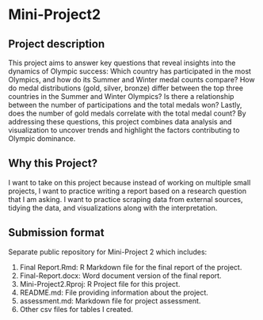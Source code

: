 # Mini-Project2

## Project description

This project aims to answer key questions that reveal insights into the dynamics of Olympic success: Which country has participated in the most Olympics, and how do its Summer and Winter medal counts compare? How do medal distributions (gold, silver, bronze) differ between the top three countries in the Summer and Winter Olympics? Is there a relationship between the number of participations and the total medals won? Lastly, does the number of gold medals correlate with the total medal count? By addressing these questions, this project combines data analysis and visualization to uncover trends and highlight the factors contributing to Olympic dominance.

## Why this Project?

I want to take on this project because instead of working on multiple small projects, I want to practice writing a report based on a research question that I am asking. I want to practice scraping data from external sources, tidying the data, and visualizations along with the interpretation.

## Submission format

Separate public repository for Mini-Project 2 which includes: 

1.  Final Report.Rmd: R Markdown file for the final report of the project.
2.  Final-Report.docx: Word document version of the final report.
3.  Mini-Project2.Rproj: R Project file for this project.
4.  README.md: File providing information about the project.
5.  assessment.md: Markdown file for project assessment.
6.  Other csv files for tables I created.
